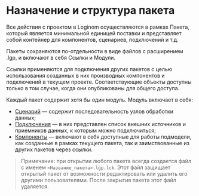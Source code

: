 # Назначение и структура пакета

Все действия с проектом в Loginom осуществляются в рамках Пакета, который является минимальной единицей поставки и представляет собой контейнер для компонентов, сценариев, подключений и т.д.

Пакеты сохраняются по-отдельности в виде файлов с расширением .lgp, и включают в себя Ссылки и Модули.

Ссылки применяются для подключения других пакетов с целью использования созданных в них производных компонентов и подключений в текущем проекте. Соответствующие объекты доступны только в том случае, когда они опубликованы для общего доступа.

Каждый пакет содержит хотя бы один модуль. Модуль включает в себя:

* [Сценарий](./first-scenario.md) — содержит последовательность узлов обработки данных;
* [Подключения](./../integration/connections/README.md) — в них представлен список внешних источников и приемников данных, к которым можно подключиться;
* [Компоненты](./../processors/README.md#standartnye-komponenty) — включают в себя доступные для работы подмодели, как созданные в рамках текущего пакета, так и заимствованные из других пакетов через ссылки.

> Примечание: при открытии любого пакета всегда создается файл с именем `<Название_пакета>.lgp.lck`. Этот файл защищает открытый пакет от возможности редактировать или удалить его другими пользователями. После закрытия пакета этот файл удаляется.

